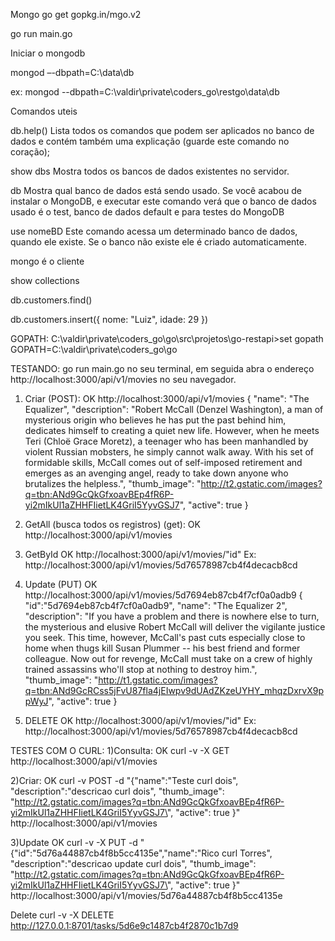 Mongo
go get gopkg.in/mgo.v2

go run main.go

Iniciar o mongodb

mongod –-dbpath=C:\data\db 

ex: mongod --dbpath=C:\valdir\private\coders_go\restgo\data\db 

Comandos uteis

db.help()
Lista todos os comandos que podem ser aplicados no banco de dados e contém também  uma explicação (guarde este comando no coração);

show dbs
Mostra todos os bancos de dados existentes no servidor.

db
Mostra qual banco de dados está sendo usado. Se você acabou de instalar o MongoDB, e executar este comando verá que o banco de dados usado é o test, banco de dados default e para testes do MongoDB

use nomeBD
Este comando acessa um determinado banco de dados, quando ele existe. Se o banco não existe ele é criado automaticamente.

mongo
é o cliente

show collections

db.customers.find()

db.customers.insert({ nome: "Luiz", idade: 29 })

GOPATH:
C:\valdir\private\coders_go\go\src\projetos\go-restapi>set gopath
GOPATH=C:\valdir\private\coders_go\go

TESTANDO:
go run main.go no seu terminal, em seguida abra o endereço http://localhost:3000/api/v1/movies no seu navegador.

1) Criar (POST): OK
http://localhost:3000/api/v1/movies
{
  "name": "The Equalizer",
  "description": "Robert McCall (Denzel Washington), a man of mysterious origin who believes he has put the past behind him, dedicates himself to creating a quiet new life. However, when he meets Teri (Chloë Grace Moretz), a teenager who has been manhandled by violent Russian mobsters, he simply cannot walk away. With his set of formidable skills, McCall comes out of self-imposed retirement and emerges as an avenging angel, ready to take down anyone who brutalizes the helpless.",
  "thumb_image": "http://t2.gstatic.com/images?q=tbn:ANd9GcQkGfxoavBEp4fR6P-yi2mIkUl1aZHHFIietLK4GriI5YyvGSJ7",
  "active": true
}

2) GetAll (busca todos os registros) (get): OK
http://localhost:3000/api/v1/movies

3) GetById OK
http://localhost:3000/api/v1/movies/"id"
Ex: http://localhost:3000/api/v1/movies/5d76578987cb4f4decacb8cd

4) Update (PUT) OK
http://localhost:3000/api/v1/movies/5d7694eb87cb4f7cf0a0adb9
{
  "id":"5d7694eb87cb4f7cf0a0adb9",
  "name": "The Equalizer 2",
  "description": "If you have a problem and there is nowhere else to turn, the mysterious and elusive Robert McCall will deliver the vigilante justice you seek. This time, however, McCall's past cuts especially close to home when thugs kill Susan Plummer -- his best friend and former colleague. Now out for revenge, McCall must take on a crew of highly trained assassins who'll stop at nothing to destroy him.",
  "thumb_image": "http://t1.gstatic.com/images?q=tbn:ANd9GcRCss5jFvU87fla4jEIwpv9dUAdZKzeUYHY_mhqzDxrvX9ppWyJ",
  "active": true
}

5) DELETE OK
http://localhost:3000/api/v1/movies/"id"
Ex: http://localhost:3000/api/v1/movies/5d76578987cb4f4decacb8cd

TESTES COM O CURL:
1)Consulta: OK
curl -v -X GET http://localhost:3000/api/v1/movies    

2)Criar: OK
curl -v POST -d "{\"name\":\"Teste curl dois\", \"description\":\"descricao curl dois\", \"thumb_image\": \"http://t2.gstatic.com/images?q=tbn:ANd9GcQkGfxoavBEp4fR6P-yi2mIkUl1aZHHFIietLK4GriI5YyvGSJ7\", \"active\": true }" http://localhost:3000/api/v1/movies

3)Update OK
curl -v -X PUT -d "{\"id\":\"5d76a44887cb4f8b5cc4135e\",\"name\":\"Rico curl Torres\", \"description\":\"descricao update curl dois\", \"thumb_image\": \"http://t2.gstatic.com/images?q=tbn:ANd9GcQkGfxoavBEp4fR6P-yi2mIkUl1aZHHFIietLK4GriI5YyvGSJ7\", \"active\": true }" http://localhost:3000/api/v1/movies/5d76a44887cb4f8b5cc4135e

Delete
curl -v -X DELETE http://127.0.0.1:8701/tasks/5d6e9c1487cb4f2870c1b7d9



